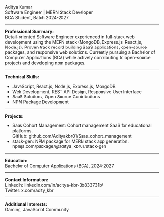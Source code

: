 Aditya Kumar  
Software Engineer | MERN Stack Developer  
BCA Student, Batch 2024-2027

---

**Professional Summary:**  
Detail-oriented Software Engineer experienced in full-stack web development using the MERN stack (MongoDB, Express.js, React.js, Node.js). Proven track record building SaaS applications, open-source packages, and responsive web solutions. Currently pursuing a Bachelor of Computer Applications (BCA) while actively contributing to open-source projects and developing npm packages.

---

**Technical Skills:**  
- JavaScript, React.js, Node.js, Express.js, MongoDB  
- Web Development, REST API Design, Responsive User Interface  
- SaaS Solutions, Open Source Contributions  
- NPM Package Development

---

**Projects:**  
- Saas Cohort Management: Cohort management SaaS for educational platforms.  
  GitHub: github.com/Adityakbr01/Saas_cohort_management  
- stack-gen: NPM package for MERN stack app generation.  
  npmjs.com/package/@aditya_kbr01/stack-gen

---

**Education:**  
Bachelor of Computer Applications (BCA), 2024-2027

---

**Contact Information:**  
LinkedIn: linkedin.com/in/aditya-kbr-3b833731b/  
Twitter: x.com/adity_kbr

---

**Additional Interests:**  
Gaming, JavaScript Community
